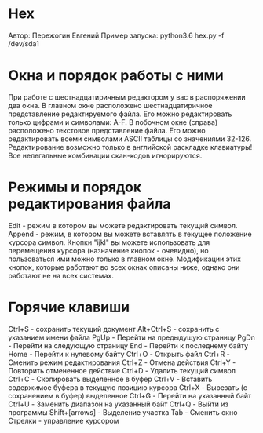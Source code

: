 Hex
===

Автор: Пережогин Евгений
Пример запуска:
python3.6 hex.py -f /dev/sda1


Окна и порядок работы с ними
============================

При работе с шестнадцатиричным редактором у вас в распоряжении два окна.
В главном окне расположено шестнадцатиричное представление редактируемого
файла. Его можно редактировать только цифрами и символами: A-F. 
В побочном окне (справа) расположено текстовое представление файла.
Его можно редактировать всеми символами ASCII таблицы со значениями 32-126.
Редактирование возможно только в английской раскладке клавиатуры! Все
нелегальные комбинации скан-кодов игнорируются.



Режимы и порядок редактирования файла
=====================================

Edit - режим в котором вы можете редактировать текущий символ.
Append - режим, в котором вы можете вставлять в текущее положение курсора
символ.
Кнопки "ijkl" вы можете использовать для перемещения курсора
(назначение кнопок - очевидно), но пользоваться ими можно только
в главном окне. Модификации этих кнопок, которые работают во всех окнах описаны
ниже, однако они работают не на всех системах.



Горячие клавиши
===============

Ctrl+S - сохранить текущий документ
Alt+Ctrl+S - сохранить с указанием имени файла
PgUp - Перейти на предыдущую страницу
PgDn - Перейти на следующую страницу
End - Перейти к последнему байту
Home - Перейти к нулевому байту
Ctrl+O - Открыть файл
Ctrl+R - Сменить режим редактирования
Ctrl+Z - Отмена действия
Ctrl+Y - Повторить отмененное действие
Ctrl+D - Удалить текущий символ
Ctrl+C - Скопировать выделенное в буфер
Ctrl+V - Вставить содержимое буфера в текущую позицию курсора
Ctrl+X - Вырезать (с сохранением в буфер) выделенное
Ctrl+G - Перейти на указанный байт
Ctrl+U - Заменить диапазон на указанный байт
Ctrl+Q - Выйти из программы
Shift+[arrows] - Выделение участка
Tab - Сменить окно
Стрелки - управление курсором
